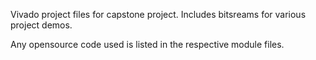 Vivado project files for capstone project. Includes bitsreams for various project demos. 

Any opensource code used is listed in the respective module files.
